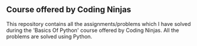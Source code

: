 ## Course offered by Coding Ninjas
This repository contains all the assignments/problems which I have solved during the 'Basics Of Python' course offered by Coding Ninjas.
All the problems are solved using Python.
